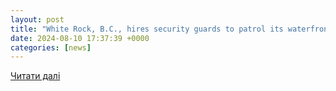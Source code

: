 ```yaml
---
layout: post
title: "White Rock, B.C., hires security guards to patrol its waterfront | CBC News"
date: 2024-08-10 17:37:39 +0000
categories: [news]
---
```


[Читати далі](https://www.cbc.ca/news/canada/british-columbia/white-rock-security-guards-1.7291089)
